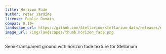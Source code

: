 ```yaml
---
title: Horizon Fade
author: Peter Jardine
license: Public Domain
compat: 0.10+
landscape_url: https://github.com/Stellarium/stellarium-data/releases/download/landscapes/horizonfade.zip
image_url: /img/landscapes/thumb.horizon_fade.png
---
```

Semi-transparent ground with horizon fade texture for Stellarium